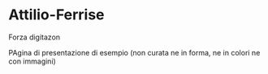 # Attilio-Ferrise
Forza digitazon


PAgina di presentazione di esempio (non curata ne in forma, ne in colori ne con immagini)

